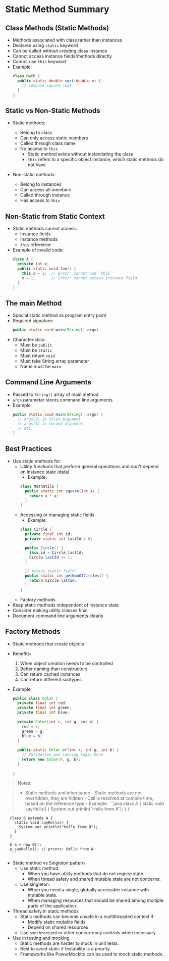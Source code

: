 # Static Method Summary

## Class Methods (Static Methods)
- Methods associated with class rather than instances
- Declared using `static` keyword
- Can be called without creating class instance
- Cannot access instance fields/methods directly
- Cannot use `this` keyword
- Example:
  ```java
  class Math {
    public static double sqrt(double x) {
      // compute square root
    }
  }
  ```

## Static vs Non-Static Methods
- Static methods:
    - Belong to class
    - Can only access static members
    - Called through class name
    - No access to `this` 
        - Static method exists without instantiating the class 
        - `this` refers to a specific object instance, which static methods do not have 
  
- Non-static methods:
    - Belong to instances
    - Can access all members
    - Called through instance
    - Has access to `this`

## Non-Static from Static Context
- Static methods cannot access:
    - Instance fields
    - Instance methods
    - `this` reference
- Example of invalid code:
  ```java
  class A {
    private int x;
    public static void foo() {
      this.x = 1;  // Error: cannot use `this`
      x = 1;       // Error: cannot access instance field
    }
  }
  ```

## The main Method
- Special static method as program entry point
- Required signature:
  ```java
  public static void main(String[] args)
  ```
- Characteristics:
    - Must be `public`
    - Must be `static`
    - Must return `void`
    - Must take String array parameter
    - Name must be `main`

## Command Line Arguments
- Passed to `String[]` array of main method
- `args` parameter stores command line arguments
- Example:
  ```java
  public static void main(String[] args) {
    // args[0] is first argument
    // args[1] is second argument
    // etc.
  }
  ```

## Best Practices
- Use static methods for:
    - Utility functions that perform general operations and don't depend on instance state (data)
        - Example:
        ```java
        class MathUtils {
          public static int square(int x) {
            return x * x;
          }
        }
        ```
    - Accessing or managing static fields
        - Example:
        ```java
        class Circle {
          private final int id;
          private static int lastId = 0;

          public Circle() {
            this.id = Circle.lastId;
            Circle.lastId += 1;
          }

          // Access static field
          public static int getNumOfCircles() {
            return Circle.lastId;
          }
        }
        ```
    - Factory methods
- Keep static methods independent of instance state
- Consider making utility classes final
- Document command line arguments clearly

## Factory Methods
- Static methods that create objects
- Benefits:
  1. When object creation needs to be controlled 
  2. Better naming than constructors
  3. Can return cached instances
  4. Can return different subtypes 

- Example:
  ```java
  public class Color {
    private final int red;
    private final int green;
    private final int blue;
    
    private Color(int r, int g, int b) {
      red = r;
      green = g;
      blue = b;
    }
    
    public static Color of(int r, int g, int b) {
      // Validation and caching logic here
      return new Color(r, g, b);
    }
    
  }
  ```


> Notes:

>- Static methods and inheritance
    - Static methods are not overridden, they are hidden
    - Call is resolved at compile time, based on the reference type
    - Example:
      ```java
      class A {
        static void sayHello() {
          System.out.println("Hello from A");
        }
      }

      class B extends A {
        static void sayHello() {
          System.out.println("Hello from B");
        }
      }

      A a = new B();
      a.sayHello(); // prints: Hello from A
      ```
- Static method vs Singleton pattern
    - Use static method:
        - When you have utility methods that do not require state.
        - When thread safety and shared mutable state are not concerns.
    - Use singleton:
        - When you need a single, globally accessible instance with mutable state.
        - When managing resources that should be shared among multiple parts of the application.
- Thread safety in static methods
    - Static methods can become unsafe in a multithreaded context if:
        - Modify static mutable fields
        - Depend on shared resources
    - Use `synchronized` or other concurrency controls when necessary
- Use in testing and mocking
    - Static methods are harder to mock in unit tests.
    - Best to avoid static if testability is a priority.
    - Frameworks like PowerMockito can be used to mock static methods.